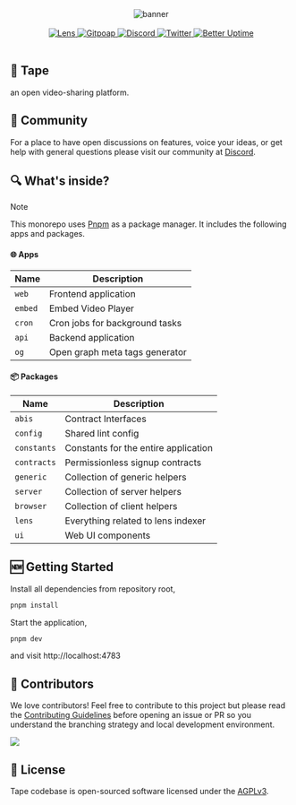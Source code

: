 <div align="center">
    <img src="https://static.tape.xyz/brand/og.png" alt="banner">
</div>
<br>
<div align="center">
    <a href="https://tape.xyz/u/sasicodes">
        <img src="https://lens-badge.vercel.app/api/badge/lens/sasicodes" alt="Lens">
    </a>
    <a href="https://www.gitpoap.io/gh/tapexyz/tape">
        <img src="https://public-api.gitpoap.io/v1/repo/tapexyz/tape/badge" alt="Gitpoap">
    </a>
    <a href="https://tape.xyz/discord">
       <img src="https://img.shields.io/discord/980882088783913010.svg?label=&logo=discord&logoColor=ffffff&color=7389D8&labelColor=6A7EC2" alt="Discord">
    </a>
    <a href="https://x.com/tapexyz">
        <img src="https://img.shields.io/twitter/follow/tapexyz?style=social" alt="Twitter">
    </a>
    <a href="https://status.tape.xyz">
        <img src="https://betteruptime.com/status-badges/v1/monitor/dfaw.svg" alt="Better Uptime">
    </a>
</div>
<br>

## 📼 Tape

an open video-sharing platform.

## 💪 Community

For a place to have open discussions on features, voice your ideas, or get help with general questions please visit our community at [Discord](https://tape.xyz/discord).

## 🔍 What's inside?

> [!NOTE]
> This monorepo uses [Pnpm](https://pnpm.io/) as a package manager. It includes the following apps and packages.

#### 🌐 Apps

| Name    | Description                    |
| ------- | ------------------------------ |
| `web`   | Frontend application           |
| `embed` | Embed Video Player             |
| `cron`  | Cron jobs for background tasks |
| `api`   | Backend application            |
| `og`    | Open graph meta tags generator |

#### 📦 Packages

| Name        | Description                          |
| ----------- | ------------------------------------ |
| `abis`      | Contract Interfaces                  |
| `config`    | Shared lint config                   |
| `constants` | Constants for the entire application |
| `contracts` | Permissionless signup contracts      |
| `generic`   | Collection of generic helpers        |
| `server`    | Collection of server helpers         |
| `browser`   | Collection of client helpers         |
| `lens`      | Everything related to lens indexer   |
| `ui`        | Web UI components                    |

## 🆕 Getting Started

Install all dependencies from repository root,

```bash
pnpm install
```

Start the application,

```bash
pnpm dev
```

and visit http://localhost:4783

## 🤝 Contributors

We love contributors! Feel free to contribute to this project but please read the [Contributing Guidelines](CONTRIBUTING.md) before opening an issue or PR so you understand the branching strategy and local development environment.

<a href="https://github.com/tapexyz/tape/graphs/contributors">
  <img src="https://contrib.rocks/image?repo=tapexyz/tape" />
</a>

## 📜 License

Tape codebase is open-sourced software licensed under the [AGPLv3](LICENSE).
